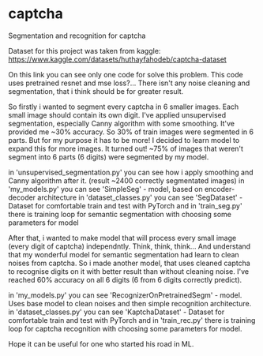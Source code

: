# captcha
Segmentation and recognition for captcha

Dataset for this project was taken from kaggle: https://www.kaggle.com/datasets/huthayfahodeb/captcha-dataset

On this link you can see only one code for solve this problem. This code uses pretrained resnet and mse loss?... There isn't any noise cleaning and segmentation, that i think should be for greater result.

So firstly i wanted to segment every captcha in 6 smaller images. Each small image should contain its own digit. I've applied unsupervised segmentation, especially Canny algorithm with some smoothing. It've provided me ~30% accuracy. So 30% of train images were segmented in 6 parts. But for my purpose it has to be more! I decided to learn model to expand this for more images. It turned out! ~75% of images that weren't segment into 6 parts (6 digits) were segmented by my model.

in 'unsupervised_segmentation.py' you can see how i apply smoothing and Canny algorithm after it. (result ~2400 correctly segmentated images) in 'my_models.py' you can see 'SimpleSeg' - model, based on encoder-decoder architecture in 'dataset_classes.py' you can see 'SegDataset' - Dataset for comfortable train and test with PyTorch and in 'train_seg.py' there is training loop for semantic segmentation with choosing some parameters for model

After that, i wanted to make model that will process every small image (every digit of captcha) independntly. Think, think, think... And understand that my wonderful model for semantic segmentation had learn to clean noises from captcha. So i made another model, that uses cleaned captcha to recognise digits on it with better result than without cleaning noise. I've reached 60% accuracy on all 6 digits (6 from 6 digits correctly predict).

in 'my_models.py' you can see 'RecognizerOnPretrainedSegm' - model. Uses base model to clean noises and then simple recognition architecture. in 'dataset_classes.py' you can see 'KaptchaDataset' - Dataset for comfortable train and test with PyTorch and in 'train_rec.py' there is training loop for captcha recognition with choosing some parameters for model.

Hope it can be useful for one who started his road in ML.
